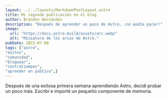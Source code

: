 ```yaml
---
layout: ../../layouts/MarkdownPostLayout.astro
title: Mi segunda publicación en el blog
author: Brandon Hernández
description: "Después de aprender un poco de Astro, ¡no podía parar!"
image:
  url: "https://docs.astro.build/assets/arc.webp"
  alt: "Miniatura de los arcos de Astro."
pubDate: 2022-07-08
tags: ["astro",
"éxitos",
"comunidad",
"bloguear",
"contratiempos",
"aprender en público",]
---
```


Después de una exitosa primera semana aprendiendo Astro, decidí probar un poco más. Escribí e importé un pequeño componente de memoria.
